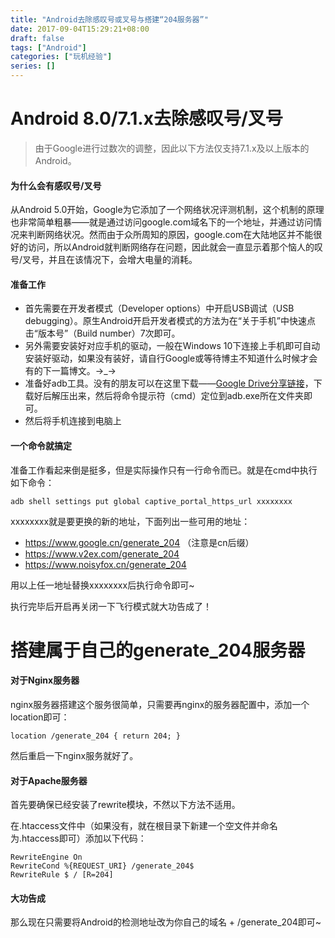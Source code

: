 ```yaml
---
title: "Android去除感叹号或叉号与搭建“204服务器”"
date: 2017-09-04T15:29:21+08:00
draft: false
tags: ["Android"]
categories: ["玩机经验"]
series: []
---
```


# Android 8.0/7.1.x去除感叹号/叉号

> 由于Google进行过数次的调整，因此以下方法仅支持7.1.x及以上版本的Android。

#### 为什么会有感叹号/叉号

从Android 5.0开始，Google为它添加了一个网络状况评测机制，这个机制的原理也非常简单粗暴——就是通过访问google.com域名下的一个地址，并通过访问情况来判断网络状况。然而由于众所周知的原因，google.com在大陆地区并不能很好的访问，所以Android就判断网络存在问题，因此就会一直显示着那个恼人的叹号/叉号，并且在该情况下，会增大电量的消耗。

#### 准备工作

- 首先需要在开发者模式（Developer options）中开启USB调试（USB debugging）。原生Android开启开发者模式的方法为在“关于手机”中快速点击“版本号”（Build number）7次即可。
- 另外需要安装好对应手机的驱动，一般在Windows 10下连接上手机即可自动安装好驱动，如果没有装好，请自行Google或等待博主不知道什么时候才会有的下一篇博文。→_→
- 准备好adb工具。没有的朋友可以在这里下载——[Google Drive分享链接](https://web.archive.org/web/20210125205530/https://drive.google.com/open?id=0B9TuJwB-7ME9RHVueDdPM2IyazQ)，下载好后解压出来，然后将命令提示符（cmd）定位到adb.exe所在文件夹即可。
- 然后将手机连接到电脑上

#### 一个命令就搞定

准备工作看起来倒是挺多，但是实际操作只有一行命令而已。就是在cmd中执行如下命令：

```
adb shell settings put global captive_portal_https_url xxxxxxxx
```

xxxxxxxx就是要更换的新的地址，下面列出一些可用的地址：

- https://www.google.cn/generate_204 （注意是cn后缀）
- https://www.v2ex.com/generate_204
- https://www.noisyfox.cn/generate_204

用以上任一地址替换xxxxxxxx后执行命令即可~

执行完毕后开启再关闭一下飞行模式就大功告成了！

# 搭建属于自己的generate_204服务器

#### 对于Nginx服务器

nginx服务器搭建这个服务很简单，只需要再nginx的服务器配置中，添加一个location即可：

```
location /generate_204 { return 204; }
```

然后重启一下nginx服务就好了。

#### 对于Apache服务器

首先要确保已经安装了rewrite模块，不然以下方法不适用。

在.htaccess文件中（如果没有，就在根目录下新建一个空文件并命名为.htaccess即可）添加以下代码：

```
RewriteEngine On  
RewriteCond %{REQUEST_URI} /generate_204$  
RewriteRule $ / [R=204]  
```

#### 大功告成

那么现在只需要将Android的检测地址改为你自己的域名 + /generate_204即可~